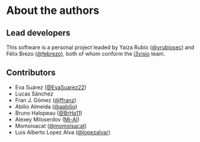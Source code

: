 About the authors
==================

Lead developers
---------------

This software is a personal project leaded by Yaiza Rubio ([@yrubiosec](https://twitter.com/yrubiosec)) and Félix Brezo ([@febrezo](https://twitter.com/febrezo)), both of whom conform the [i3visio](http://i3visio.com) team.

Contributors
------------

* Eva Suárez ([@EvaSuarez22](https://twitter.com/EvaSuarez22))
* Lucas Sánchez
* Fran J. Gómez ([@ffranz](https://twitter.com/ffranz))
* Abilio Almeida  ([@aabilio](https://github.com/aabilio))
* Bruno Halopeau ([@BrHa11](https://github.com/BrHa11))
* Alexey Miloserdov ([Mi-Al](https://github.com/Mi-Al))
* Momoisacat ([@momoisacat](https://github.com/momoisacat))
* Luis Alberto Lopez Alva ([@lopezalvar](https://github.com/lopezalvar))
